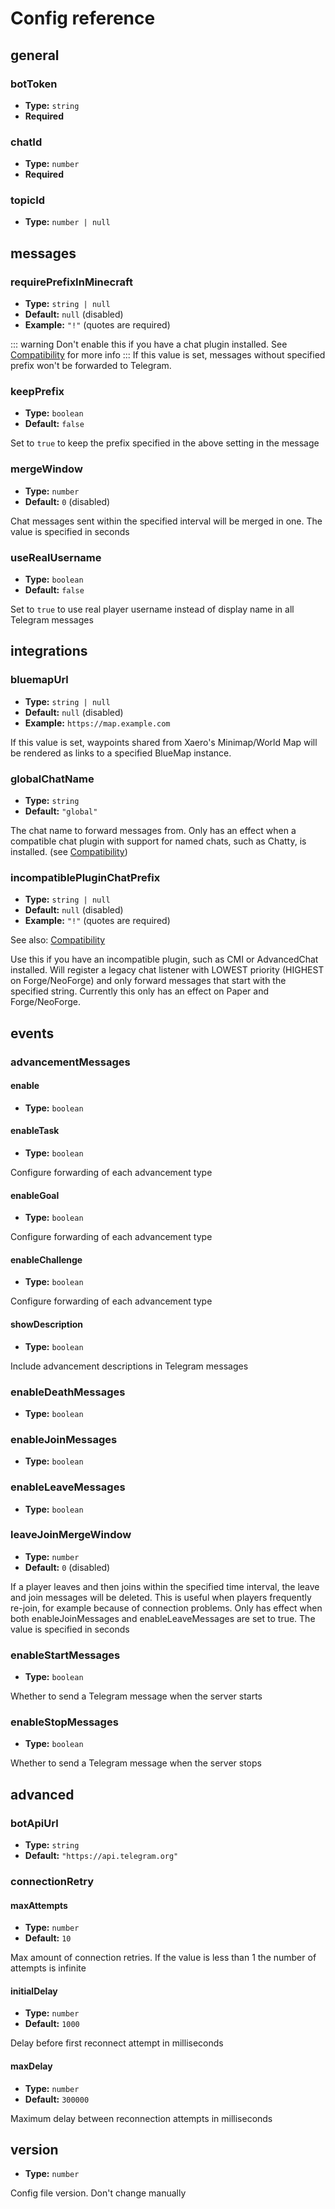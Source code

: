 <!-- Generated by codegen/generate_config.py. Do not modify-->
# Config reference

## general

### botToken

- **Type:** `string`
- **Required**

### chatId

- **Type:** `number`
- **Required**

### topicId

- **Type:** `number | null`

## messages

### requirePrefixInMinecraft

- **Type:** `string | null`
- **Default:** `null` (disabled)
- **Example:** `"!"` (quotes are required)

::: warning
Don't enable this if you have a chat plugin installed.
See [Compatibility](https://tgbridge.vanutp.dev/en/compatibility#chat) for more info
:::
If this value is set, messages without specified prefix won't be forwarded to Telegram.


### keepPrefix

- **Type:** `boolean`
- **Default:** `false`

Set to `true` to keep the prefix specified in the above setting in the message


### mergeWindow

- **Type:** `number`
- **Default:** `0` (disabled)

Chat messages sent within the specified interval will be merged in one.
The value is specified in seconds


### useRealUsername

- **Type:** `boolean`
- **Default:** `false`

Set to `true` to use real player username instead of display name in all Telegram messages


## integrations

### bluemapUrl

- **Type:** `string | null`
- **Default:** `null` (disabled)
- **Example:** `https://map.example.com`

If this value is set, waypoints shared from Xaero's Minimap/World Map will be rendered
as links to a specified BlueMap instance.


### globalChatName

- **Type:** `string`
- **Default:** `"global"`

The chat name to forward messages from.
Only has an effect when a compatible chat plugin with support for named chats, such as Chatty, is installed.
(see [Compatibility](https://tgbridge.vanutp.dev/en/compatibility#chat))


### incompatiblePluginChatPrefix

- **Type:** `string | null`
- **Default:** `null` (disabled)
- **Example:** `"!"` (quotes are required)

See also: [Compatibility](https://tgbridge.vanutp.dev/en/compatibility#chat)

Use this if you have an incompatible plugin, such as CMI or AdvancedChat installed.
Will register a legacy chat listener with LOWEST priority (HIGHEST on Forge/NeoForge)
and only forward messages that start with the specified string.
Currently this only has an effect on Paper and Forge/NeoForge.


## events

### advancementMessages

#### enable

- **Type:** `boolean`

#### enableTask

- **Type:** `boolean`

Configure forwarding of each advancement type


#### enableGoal

- **Type:** `boolean`

Configure forwarding of each advancement type


#### enableChallenge

- **Type:** `boolean`

Configure forwarding of each advancement type


#### showDescription

- **Type:** `boolean`

Include advancement descriptions in Telegram messages


### enableDeathMessages

- **Type:** `boolean`

### enableJoinMessages

- **Type:** `boolean`

### enableLeaveMessages

- **Type:** `boolean`

### leaveJoinMergeWindow

- **Type:** `number`
- **Default:** `0` (disabled)

If a player leaves and then joins within the specified time interval,
the leave and join messages will be deleted.
This is useful when players frequently re-join, for example because of connection problems.
Only has effect when both enableJoinMessages and enableLeaveMessages are set to true.
The value is specified in seconds


### enableStartMessages

- **Type:** `boolean`

Whether to send a Telegram message when the server starts


### enableStopMessages

- **Type:** `boolean`

Whether to send a Telegram message when the server stops


## advanced

### botApiUrl

- **Type:** `string`
- **Default:** `"https://api.telegram.org"`

### connectionRetry

#### maxAttempts

- **Type:** `number`
- **Default:** `10`

Max amount of connection retries. If the value is less than 1 the number of attempts is infinite


#### initialDelay

- **Type:** `number`
- **Default:** `1000`

Delay before first reconnect attempt in milliseconds


#### maxDelay

- **Type:** `number`
- **Default:** `300000`

Maximum delay between reconnection attempts in milliseconds


## version

- **Type:** `number`

Config file version. Don't change manually

